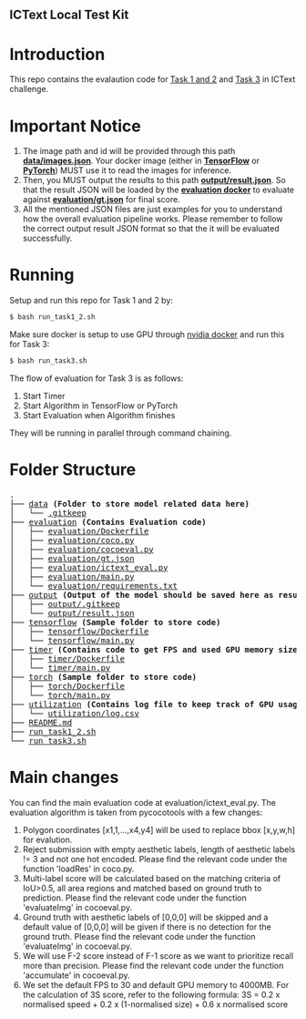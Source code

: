 ICText Local Test Kit
---

# Introduction
This repo contains the evalaution code for [Task 1 and 2](https://eval.ai/web/challenges/challenge-page/756) and [Task 3](https://eval.ai/web/challenges/challenge-page/757) in ICText challenge.

# Important Notice
1. The image path and id will be provided through this path <a href="data/images.json"><b>data/images.json</b></a>. Your docker image (either in <a href="tensorflow/"><b>TensorFlow</b></a> or <a href="torch/"><b>PyTorch</b></a>) MUST use it to read the images for inference.
2. Then, you MUST output the results to this path <a href="output/result.json"><b>output/result.json</b></a>. So that the result JSON will be loaded by the <a href="evaluation/"><b>evaluation docker</b></a> to evaluate against <a href="evaluation/gt.json"><b>evaluation/gt.json</b></a> for final score.
3. All the mentioned JSON files are just examples for you to understand how the overall evaluation pipeline works. Please remember to follow the correct output result JSON format so that the it will be evaluated successfully.

# Running
Setup and run this repo for Task 1 and 2 by:
```sh
$ bash run_task1_2.sh
```

Make sure docker is setup to use GPU through [nvidia docker](https://github.com/NVIDIA/nvidia-docker) and run this for Task 3:
```sh
$ bash run_task3.sh
```

The flow of evaluation for Task 3 is as follows:
1. Start Timer
2. Start Algorithm in TensorFlow or PyTorch
3. Start Evaluation when Algorithm finishes 

They will be running in parallel through command chaining.

# Folder Structure
<pre>
.
├── <a href="data">data</a> <b>(Folder to store model related data here)</b>
│   └── <a href="data/.gitkeep">.gitkeep</a>
├── <a href="evaluation">evaluation</a> <b>(Contains Evaluation code)</b>
│   ├── <a href="evaluation/Dockerfile">evaluation/Dockerfile</a>
│   ├── <a href="evaluation/coco.py">evaluation/coco.py</a>
│   ├── <a href="evaluation/cocoeval.py">evaluation/cocoeval.py</a>
│   ├── <a href="evaluation/gt.json">evaluation/gt.json</a>
│   ├── <a href="evaluation/ictext_eval.py">evaluation/ictext_eval.py</a>
│   ├── <a href="evaluation/main.py">evaluation/main.py</a>
│   └── <a href="evaluation/requirements.txt">evaluation/requirements.txt</a>
├── <a href="output">output</a> <b>(Output of the model should be saved here as result.json)</b>
│   ├── <a href="output/.gitkeep">output/.gitkeep</a>
│   └── <a href="output/result.json">output/result.json</a>
├── <a href="tensorflow">tensorflow</a> <b>(Sample folder to store code)</b>
│   ├── <a href="tensorflow/Dockerfile">tensorflow/Dockerfile</a>
│   └── <a href="tensorflow/main.py">tensorflow/main.py</a>
├── <a href="timer">timer</a> <b>(Contains code to get FPS and used GPU memory size for task 3 evaluation)</b>
│   ├── <a href="timer/Dockerfile">timer/Dockerfile</a>
│   └── <a href="timer/main.py">timer/main.py</a>
├── <a href="torch">torch</a> <b>(Sample folder to store code)</b>
│   ├── <a href="torch/Dockerfile">torch/Dockerfile</a>
│   └── <a href="torch/main.py">torch/main.py</a>
├── <a href="utilization">utilization</a> <b>(Contains log file to keep track of GPU usage every seconds)</b>
│   └── <a href="utilization/log.csv">utilization/log.csv</a>
├── <a href="README.md">README.md</a>
├── <a href="run_task1_2.sh">run_task1_2.sh</a>
└── <a href="run_task3.sh">run_task3.sh</a>
</pre>

# Main changes
You can find the main evaluation code at evaluation/ictext_eval.py. The evaluation algorithm is taken from pycocotools with a few changes:
1. Polygon coordinates [x1,1,...,x4,y4] will be used to replace bbox [x,y,w,h] for evalution.
2. Reject submission with empty aesthetic labels, length of aesthetic labels != 3 and not one hot encoded. Please find the relevant code under the function 'loadRes' in coco.py.
3. Multi-label score will be calculated based on the matching criteria of IoU>0.5, all area regions and matched based on ground truth to prediction. Please find the relevant code under the function 'evaluateImg' in cocoeval.py.
4. Ground truth with aesthetic labels of [0,0,0] will be skipped and a default value of [0,0,0] will be given if there is no detection for the ground truth. Please find the relevant code under the function 'evaluateImg' in cocoeval.py.
5. We will use F-2 score instead of F-1 score as we want to prioritize recall more than precision. Please find the relevant code under the function 'accumulate' in cocoeval.py.
6. We set the default FPS to 30 and default GPU memory to 4000MB. For the calculation of 3S score, refer to the following formula:
3S = 0.2 x normalised speed + 0.2 x (1-normalised size) + 0.6 x normalised score

